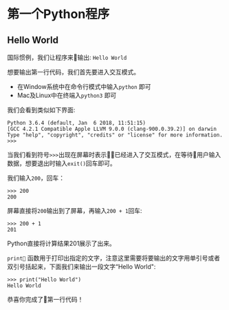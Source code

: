 # 第一个Python程序

## Hello World

国际惯例，我们让程序来输出: `Hello World`

想要输出第一行代码，我们首先要进入交互模式。
  * 在Window系统中在命令行模式中输入`python` 即可
  * Mac及Linux中在终端入`python3` 即可

我们会看到类似如下界面:

```
Python 3.6.4 (default, Jan  6 2018, 11:51:15)
[GCC 4.2.1 Compatible Apple LLVM 9.0.0 (clang-900.0.39.2)] on darwin
Type "help", "copyright", "credits" or "license" for more information.
>>>

```

当我们看到符号`>>>`出现在屏幕时表示已经进入了交互模式，在等待用户输入数据，想要退出时输入`exit()`回车即可。

我们输入`200`，回车：

```
>>> 200
200
```
屏幕直接将`200`输出到了屏幕，再输入`200 + 1`回车:

```
>>> 200 + 1
201
```
Python直接将计算结果201展示了出来。

`print` 函数用于打印出指定的文字，注意这里需要将要输出的文字用单引号或者双引号括起来，下面我们来输出一段文字“Hello World":

```
>>> print("Hello World")
Hello World
```

恭喜你完成了第一行代码！
